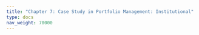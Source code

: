 ```yaml
---
title: "Chapter 7: Case Study in Portfolio Management: Institutional"
type: docs
nav_weight: 70000
---
```

